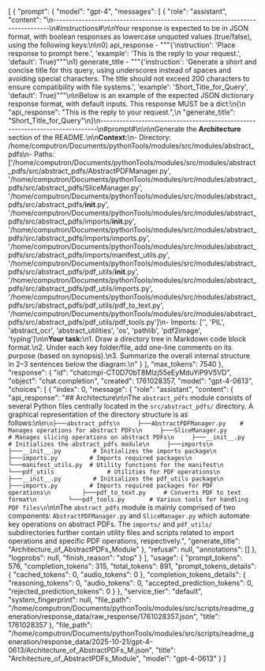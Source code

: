 [
    {
        "prompt": {
            "model": "gpt-4",
            "messages": [
                {
                    "role": "assistant",
                    "content": "\n-----------------------------------------------------------------------------\n#instructions#\n\nYour response is expected to be in JSON format, with boolean responses as lowercase unquoted values (true/false), using the following keys:\n\n0) api_response - \"\"\"{'instruction': 'Place response to prompt here.', 'example': 'This is the reply to your request.', 'default': True}\"\"\"\n1) generate_title - \"\"\"{'instruction': 'Generate a short and concise title for this query, using underscores instead of spaces and avoiding special characters. The title should not exceed 200 characters to ensure compatibility with file systems.', 'example': 'Short_Title_for_Query', 'default': True}\"\"\"\n\nBelow is an example of the expected JSON dictionary response format, with default inputs. This response MUST be a dict:\n{\n  \"api_response\": \"This is the reply to your request.\",\n  \"generate_title\": \"Short_Title_for_Query\"\n}\n-----------------------------------------------------------------------------\n#prompt#\n\n\nGenerate the **Architecture** section of the README.\n\n**Context:**\n- Directory: /home/computron/Documents/pythonTools/modules/src/modules/abstract_pdfs\n- Paths: ['/home/computron/Documents/pythonTools/modules/src/modules/abstract_pdfs/src/abstract_pdfs/AbstractPDFManager.py', '/home/computron/Documents/pythonTools/modules/src/modules/abstract_pdfs/src/abstract_pdfs/SliceManager.py', '/home/computron/Documents/pythonTools/modules/src/modules/abstract_pdfs/src/abstract_pdfs/__init__.py', '/home/computron/Documents/pythonTools/modules/src/modules/abstract_pdfs/src/abstract_pdfs/imports/__init__.py', '/home/computron/Documents/pythonTools/modules/src/modules/abstract_pdfs/src/abstract_pdfs/imports/imports.py', '/home/computron/Documents/pythonTools/modules/src/modules/abstract_pdfs/src/abstract_pdfs/imports/manifest_utils.py', '/home/computron/Documents/pythonTools/modules/src/modules/abstract_pdfs/src/abstract_pdfs/pdf_utils/__init__.py', '/home/computron/Documents/pythonTools/modules/src/modules/abstract_pdfs/src/abstract_pdfs/pdf_utils/imports.py', '/home/computron/Documents/pythonTools/modules/src/modules/abstract_pdfs/src/abstract_pdfs/pdf_utils/pdf_to_text.py', '/home/computron/Documents/pythonTools/modules/src/modules/abstract_pdfs/src/abstract_pdfs/pdf_utils/pdf_tools.py']\n- Imports: ['', 'PIL', 'abstract_ocr', 'abstract_utilities', 'os', 'pathlib', 'pdf2image', 'typing']\n\n**Your task:**\n1. Draw a directory tree in Markdown code block format.\n2. Under each key folder/file, add one-line comments on its purpose (based on synopsis).\n3. Summarize the overall internal structure in 2–3 sentences below the diagram.\n"
                }
            ],
            "max_tokens": 7540
        },
        "response": {
            "id": "chatcmpl-CT0D70bT8MIzj55eEyMduYiP9V5VD",
            "object": "chat.completion",
            "created": 1761028357,
            "model": "gpt-4-0613",
            "choices": [
                {
                    "index": 0,
                    "message": {
                        "role": "assistant",
                        "content": {
                            "api_response": "## Architecture\n\nThe `abstract_pdfs` module consists of several Python files centrally located in the `src/abstract_pdfs/` directory. A graphical representation of the directory structure is as follows:\n\n```\n├───abstract_pdfs\n     ├───AbstractPDFManager.py    # Manages operations for abstract PDFs\n     ├───SliceManager.py         # Manages slicing operations on abstract PDFs\n     ├───__init__.py             # Initializes the abstract_pdfs module\n     ├───imports\n         ├───__init__.py         # Initializes the imports package\n         ├───imports.py         # Imports required packages\n         └───manifest_utils.py  # Utility functions for the manifest\n     └───pdf_utils               # Utilities for PDF operations\n         ├───__init__.py         # Initializes the pdf_utils package\n         ├───imports.py         # Imports required packages for PDF operations\n         ├───pdf_to_text.py     # Converts PDF to text format\n         └───pdf_tools.py       # Various tools for handling PDF files\n```\n\nThe `abstract_pdfs` module is mainly comprised of two components: `AbstractPDFManager.py` and `SliceManager.py` which automate key operations on abstract PDFs. The `imports/` and `pdf_utils/` subdirectories further contain utility files and scripts related to import operations and specific PDF operations, respectively.",
                            "generate_title": "Architecture_of_AbstractPDFs_Module"
                        },
                        "refusal": null,
                        "annotations": []
                    },
                    "logprobs": null,
                    "finish_reason": "stop"
                }
            ],
            "usage": {
                "prompt_tokens": 576,
                "completion_tokens": 315,
                "total_tokens": 891,
                "prompt_tokens_details": {
                    "cached_tokens": 0,
                    "audio_tokens": 0
                },
                "completion_tokens_details": {
                    "reasoning_tokens": 0,
                    "audio_tokens": 0,
                    "accepted_prediction_tokens": 0,
                    "rejected_prediction_tokens": 0
                }
            },
            "service_tier": "default",
            "system_fingerprint": null,
            "file_path": "/home/computron/Documents/pythonTools/modules/src/scripts/readme_generation/response_data/raw_response/1761028357.json",
            "title": 1761028357
        },
        "file_path": "/home/computron/Documents/pythonTools/modules/src/scripts/readme_generation/response_data/2025-10-21/gpt-4-0613/Architecture_of_AbstractPDFs_M.json",
        "title": "Architecture_of_AbstractPDFs_Module",
        "model": "gpt-4-0613"
    }
]